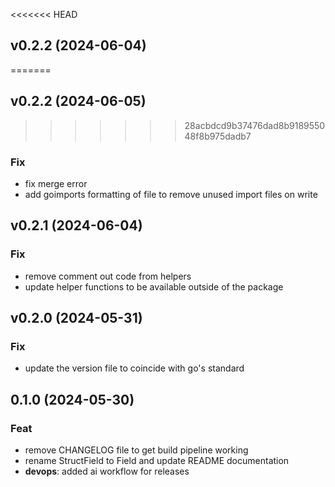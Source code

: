 <<<<<<< HEAD
## v0.2.2 (2024-06-04)
=======
## v0.2.2 (2024-06-05)
>>>>>>> 28acbdcd9b37476dad8b918955048f8b975dadb7

### Fix

- fix merge error
- add goimports formatting of file to remove unused import files on write

## v0.2.1 (2024-06-04)

### Fix

- remove comment out code from helpers
- update helper functions to be available outside of the package

## v0.2.0 (2024-05-31)

### Fix

- update the version file to coincide with go's standard

## 0.1.0 (2024-05-30)

### Feat

- remove CHANGELOG file to get build pipeline working
- rename StructField to Field and update README documentation
- **devops**: added ai workflow for releases
